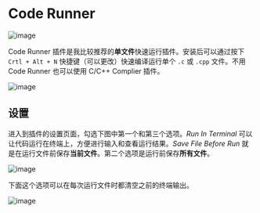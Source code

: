 # Code Runner

![image](https://github.com/user-attachments/assets/d726219a-6ef4-4657-9116-ad480a893e8e)

Code Runner 插件是我比较推荐的**单文件**快速运行插件。安装后可以通过按下 `Crtl + Alt + N` 快捷键（可以更改）快速编译运行单个 `.c` 或 `.cpp` 文件。不用 Code Runner 也可以使用 C/C++ Complier 插件。

![image](https://github.com/user-attachments/assets/cf824a12-df95-4040-b465-16f207e1436c)

## 设置

进入到插件的设置页面，勾选下图中第一个和第三个选项。*Run In Terminal* 可以让代码运行在终端上，方便进行输入和查看运行结果。*Save File Before Run* 就是在运行文件前保存**当前文件**。第二个选项是运行前保存**所有文件**。

![image](https://github.com/user-attachments/assets/99c2ea18-e53e-4ed9-945e-6f4ccabc37fe)

下面这个选项可以在每次运行文件时都清空之前的终端输出。

![image](https://github.com/user-attachments/assets/f5e6c16f-0fdc-40c3-b484-d83795191384)
